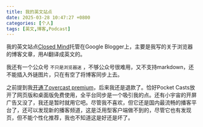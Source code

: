 ```yaml
---
title: 我的英文站点
date: 2025-03-28 10:47:27 +0800
categories: [个人]
tags: [英文,博客,Podcast]
---
```

我的英文站点[Closed Mind](https://blog.joomaen.com)托管在Google Blogger上，主要是我写的关于浏览器的博客文章，用AI翻译成英文的。

我还有一个公众号 `不只是浏览器迷` ，不够公众号很难用，又不支持markdown，还不能插入外链图片，只在有空了将博客同步上去。

之前提到我[开通了overcast premium](https://www.sol.vg/posts/podcast-overcast-premium/)，后来我还是退款了。恰好Pocket Casts放开了网页版和桌面版免费使用，全平台同步是一个吸引我的点。还有小宇宙的开屏广告又没了，我还是暂时就用它吧。尽管我不喜欢，但它还是国内最流畅的播客平台了，还可以发现新的播客频道，这是泛用型客户端做不到的，尽管它也有发现页，但不能个性化推荐，我也不知道这是好还是坏了。

